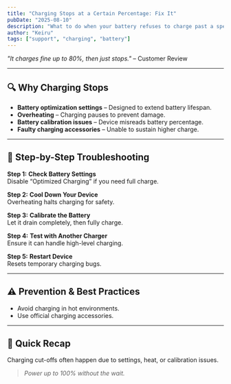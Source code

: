 ```yaml
---
title: "Charging Stops at a Certain Percentage: Fix It"
pubDate: "2025-08-10"
description: "What to do when your battery refuses to charge past a specific level."
author: "Keiru"
tags: ["support", "charging", "battery"]
---
```


_"It charges fine up to 80%, then just stops."_ – Customer Review

---

## 🔍 Why Charging Stops

- **Battery optimization settings** – Designed to extend battery lifespan.
- **Overheating** – Charging pauses to prevent damage.
- **Battery calibration issues** – Device misreads battery percentage.
- **Faulty charging accessories** – Unable to sustain higher charge.

---

## 🧭 Step-by-Step Troubleshooting

**Step 1:** **Check Battery Settings**  
Disable “Optimized Charging” if you need full charge.

**Step 2:** **Cool Down Your Device**  
Overheating halts charging for safety.

**Step 3:** **Calibrate the Battery**  
Let it drain completely, then fully charge.

**Step 4:** **Test with Another Charger**  
Ensure it can handle high-level charging.

**Step 5:** **Restart Device**  
Resets temporary charging bugs.

---

## ⚠️ Prevention & Best Practices

- Avoid charging in hot environments.
- Use official charging accessories.

---

## 📌 Quick Recap

Charging cut-offs often happen due to settings, heat, or calibration issues.  
> _Power up to 100% without the wait._
